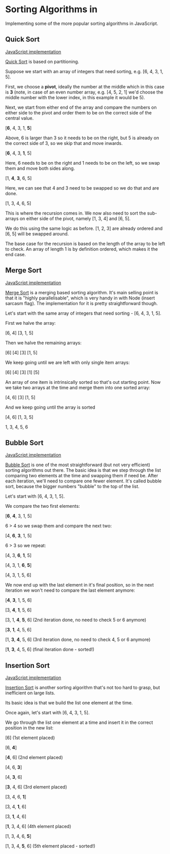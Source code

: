 # Sorting Algorithms in

Implementing some of the more popular sorting algorithms in JavaScript.


## Quick Sort

[JavaScript implementation](./quickSort.js)

[Quick Sort](https://en.wikipedia.org/wiki/Quicksort) is based on partitioning.

Suppose we start with an array of integers that need sorting, e.g. [6, 4, 3, 1, 5].

First, we choose a __pivot__, ideally the number at the middle which in this case is __3__ (note, in case of an even number array, e.g. [4, 5, 2, 1] we'd choose the middle number with the lower index, in this example it would be 5).

Next, we start from either end of the array and compare the numbers on either side to the pivot and order them to be on the correct side of the central value.

[__6__, 4, 3, 1, __5__]

Above, 6 is larger than 3 so it needs to be on the right, but 5 is already on the correct side of 3, so we skip that and move inwards.

[__6__, 4, 3, __1__, 5]

Here, 6 needs to be on the right and 1 needs to be on the left, so we swap them and move both sides along.

[1, __4__, __3__, 6, 5]

Here, we can see that 4 and 3 need to be swapped so we do that and are done.

[1, 3, 4, 6, 5]

This is where the recursion comes in. We now also need to sort the sub-arrays on either side of the pivot, namely [1, 3, 4] and [6, 5].

We do this using the same logic as before. [1, 2, 3] are already ordered and [6, 5] will be swapped around.

The base case for the recursion is based on the length of the array to be left to check. An array of length 1 is by definition ordered, which makes it the end case.


## Merge Sort

[JavaScript implementation](./mergesort.js)

[Merge Sort](https://en.wikipedia.org/wiki/Merge_sort) is a merging based sorting algorithm. It's main selling point is that it is "highly parallelisable", which is very handy in with Node (insert sarcasm flag). The implementation for it is pretty straightforward though.

Let's start with the same array of integers that need sorting - [6, 4, 3, 1, 5].

First we halve the array:

[6, 4] [3, 1, 5]

Then we halve the remaining arrays:

[6] [4] [3] [1, 5]

We keep going until we are left with only single item arrays:

[6] [4] [3] [1] [5]

An array of one item is intrinsically sorted so that's out starting point. Now we take two arrays at the time and merge them into one sorted array:

[4, 6] [3] [1, 5]

And we keep going until the array is sorted

[4, 6] [1, 3, 5]

1, 3, 4, 5, 6


## Bubble Sort

[JavaScript implementation](./bubbleSort.js)

[Bubble Sort](https://en.wikipedia.org/wiki/Bubble_sort) is one of the most straightforward (but not very efficient) sorting algorithms out there. The basic idea is that we step through the list comparing two elements at the time and swapping them if need be. After each iteration, we'll need to compare one fewer element. It's called bubble sort, because the bigger numbers "bubble" to the top of the list.

Let's start with [6, 4, 3, 1, 5].

We compare the two first elements:

[__6__, __4__, 3, 1, 5]

6 > 4 so we swap them and compare the next two:

[4, __6__, __3__, 1, 5]

6 > 3 so we repeat:

[4, 3, __6__, __1__, 5]

[4, 3, 1, __6__, __5__]

[4, 3, 1, 5, 6]

We now end up with the last element in it's final position, so in the next iteration we won't need to compare the last element anymore:

[__4__, __3__, 1, 5, 6]

[3, __4__, __1__, 5, 6]

[3, 1, __4__, __5__, 6] (2nd iteration done, no need to check 5 or 6 anymore)

[__3__, __1__, 4, 5, 6]

[1, __3__, __4__, 5, 6] (3rd iteration done, no need to check 4, 5 or 6 anymore)

[__1__, __3__, 4, 5, 6] (final iteration done - sorted!)


## Insertion Sort

[JavaScript implementation](./insertionSort.js)

[Insertion Sort](https://en.wikipedia.org/wiki/Insertion_sort) is another sorting algorithm that's not too hard to grasp, but inefficient on large lists.

Its basic idea is that we build the list one element at the time.

Once again, let's start with [6, 4, 3, 1, 5].

We go through the list one element at a time and insert it in the correct position in the new list:

[6] (1st element placed)

[6, __4__]

[__4__, 6] (2nd element placed)

[4, 6, __3__]

[4, __3__, 6]

[__3__, 4, 6] (3rd element placed)

[3, 4, 6, __1__]

[3, 4, __1__, 6]

[3, __1__, 4, 6]

[__1__, 3, 4, 6] (4th element placed)

[1, 3, 4, 6, __5__]

[1, 3, 4, __5__, 6] (5th element placed - sorted!)
